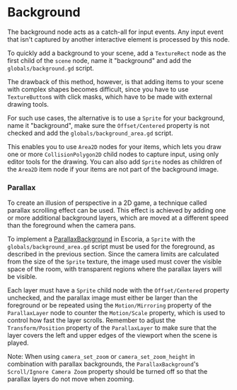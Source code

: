 # Background

The background node acts as a catch-all for input events. Any input event that isn't captured by another interactive element is processed by this node.

To quickly add a background to your scene, add a `TextureRect` node as the first child of the `scene` node, name it "background" and add the `globals/background.gd` script.

The drawback of this method, however, is that adding items to your scene with complex shapes becomes difficult, since you have to use `TextureButton`s with click masks, which have to be made with external drawing tools.

For such use cases, the alternative is to use a `Sprite` for your background, name it "background", make sure the `Offset/Centered` property is not checked and add the `globals/background_area.gd` script.

This enables you to use `Area2D` nodes for your items, which lets you draw one or more `CollisionPolygon2D` child nodes to capture input, using only editor tools for the drawing. You can also add `Sprite` nodes as children of the `Area2D` item node if your items are not part of the background image.

### Parallax

To create an illusion of perspective in a 2D game, a technique called parallax scrolling effect can be used. This effect is achieved by adding one or more additional background layers, which are moved at a different speed than the foreground when the camera pans.

To implement a [ParallaxBackground](http://docs.godotengine.org/en/3.0/classes/class_parallaxbackground.html) in Escoria, a `Sprite` with the `globals/background_area.gd` script must be used for the foreground, as described in the previous section. Since the camera limits are calculated from the size of the `Sprite` texture, the image used must cover the visible space of the room, with transparent regions where the parallax layers will be visible.

Each layer must have a `Sprite` child node with the `Offset/Centered` property unchecked, and the parallax image must either be larger than the foreground or be repeated using the `Motion/Mirroring` property of the `ParallaxLayer` node to counter the `Motion/Scale` property, which is used to control how fast the layer scrolls. Remember to adjust the `Transform/Position` property of the `ParallaxLayer` to make sure that the layer covers the left and upper edges of the viewport when the scene is played.

Note: When using `camera_set_zoom` or `camera_set_zoom_height` in combination with parallax backgrounds, the `ParallaxBackground`'s `Scroll/Ignore Camera Zoom` property should be turned off so that the parallax layers do not move when zooming.
